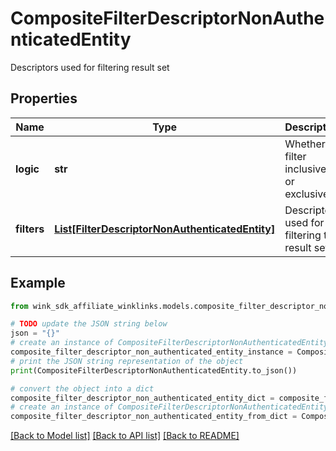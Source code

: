 # CompositeFilterDescriptorNonAuthenticatedEntity

Descriptors used for filtering result set

## Properties

Name | Type | Description | Notes
------------ | ------------- | ------------- | -------------
**logic** | **str** | Whether to filter inclusively or exclusively | [optional] 
**filters** | [**List[FilterDescriptorNonAuthenticatedEntity]**](FilterDescriptorNonAuthenticatedEntity.md) | Descriptors used for filtering the result set | [optional] 

## Example

```python
from wink_sdk_affiliate_winklinks.models.composite_filter_descriptor_non_authenticated_entity import CompositeFilterDescriptorNonAuthenticatedEntity

# TODO update the JSON string below
json = "{}"
# create an instance of CompositeFilterDescriptorNonAuthenticatedEntity from a JSON string
composite_filter_descriptor_non_authenticated_entity_instance = CompositeFilterDescriptorNonAuthenticatedEntity.from_json(json)
# print the JSON string representation of the object
print(CompositeFilterDescriptorNonAuthenticatedEntity.to_json())

# convert the object into a dict
composite_filter_descriptor_non_authenticated_entity_dict = composite_filter_descriptor_non_authenticated_entity_instance.to_dict()
# create an instance of CompositeFilterDescriptorNonAuthenticatedEntity from a dict
composite_filter_descriptor_non_authenticated_entity_from_dict = CompositeFilterDescriptorNonAuthenticatedEntity.from_dict(composite_filter_descriptor_non_authenticated_entity_dict)
```
[[Back to Model list]](../README.md#documentation-for-models) [[Back to API list]](../README.md#documentation-for-api-endpoints) [[Back to README]](../README.md)



